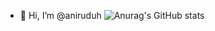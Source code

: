 - 👋 Hi, I’m @aniruduh
![Anurag's GitHub stats](https://github-readme-stats.vercel.app/api?username=aniruduh&theme=holi_icons=true)
